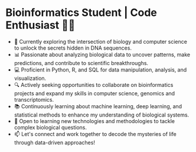 # Bioinformatics Student | Code Enthusiast 🧬🚀

- 🔬 Currently exploring the intersection of biology and computer science to unlock the secrets hidden in DNA sequences.
- 📊 Passionate about analyzing biological data to uncover patterns, make predictions, and contribute to scientific breakthroughs.
- 💻 Proficient in Python, R, and SQL for data manipulation, analysis, and visualization.
- 🔍 Actively seeking opportunities to collaborate on bioinformatics projects and expand my skills in computer science, genomics and transcriptomics.
- 📚 Continuously learning about machine learning, deep learning, and statistical methods to enhance my understanding of biological systems.
- 🌱 Open to learning new technologies and methodologies to tackle complex biological questions.
- 📫 Let's connect and work together to decode the mysteries of life through data-driven approaches!

